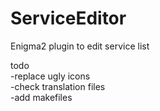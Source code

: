 # ServiceEditor
Enigma2 plugin to edit service list


todo  
-replace ugly icons  
-check translation files  
-add makefiles
